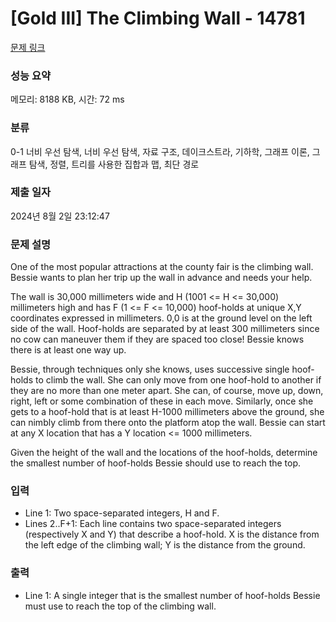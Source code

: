 # [Gold III] The Climbing Wall - 14781 

[문제 링크](https://www.acmicpc.net/problem/14781) 

### 성능 요약

메모리: 8188 KB, 시간: 72 ms

### 분류

0-1 너비 우선 탐색, 너비 우선 탐색, 자료 구조, 데이크스트라, 기하학, 그래프 이론, 그래프 탐색, 정렬, 트리를 사용한 집합과 맵, 최단 경로

### 제출 일자

2024년 8월 2일 23:12:47

### 문제 설명

<p>One of the most popular attractions at the county fair is the climbing wall. Bessie wants to plan her trip up the wall in advance and needs your help.</p>

<p>The wall is 30,000 millimeters wide and H (1001 <= H <= 30,000) millimeters high and has F (1 <= F <= 10,000) hoof-holds at unique X,Y coordinates expressed in millimeters. 0,0 is at the ground level on the left side of the wall. Hoof-holds are separated by at least 300 millimeters since no cow can maneuver them if they are spaced too close! Bessie knows there is at least one way up.</p>

<p>Bessie, through techniques only she knows, uses successive single hoof-holds to climb the wall. She can only move from one hoof-hold to another if they are no more than one meter apart. She can, of course, move up, down, right, left or some combination of these in each move. Similarly, once she gets to a hoof-hold that is at least H-1000 millimeters above the ground, she can nimbly climb from there onto the platform atop the wall. Bessie can start at any X location that has a Y location <= 1000 millimeters.</p>

<p>Given the height of the wall and the locations of the hoof-holds, determine the smallest number of hoof-holds Bessie should use to reach the top.</p>

### 입력 

 <ul>
	<li>Line 1: Two space-separated integers, H and F.</li>
	<li>Lines 2..F+1: Each line contains two space-separated integers (respectively X and Y) that describe a hoof-hold. X is the distance from the left edge of the climbing wall; Y is the distance from the ground.</li>
</ul>

### 출력 

 <ul>
	<li>Line 1: A single integer that is the smallest number of hoof-holds Bessie must use to reach the top of the climbing wall.</li>
</ul>

